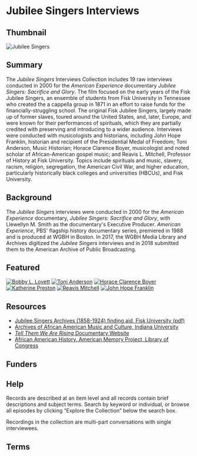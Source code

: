 # Jubilee Singers Interviews

## Thumbnail

![Jubilee Singers](https://s3.amazonaws.com/americanarchive.org/special-collections/AX0006_Jubilee.jpg "Jubilee Singers")

## Summary

The <em>Jubilee Singers</em> Interviews Collection includes 19 raw interviews conducted in 2000 for the <em>American Experience</em> documentary <em>Jubilee Singers: Sacrifice and Glory</em>. The film focused on the early years of the Fisk Jubilee Singers, an ensemble of students from Fisk University in Tennessee who created the a cappella group in 1871 in an effort to raise funds for the financially-struggling school. The original Fisk Jubilee Singers, largely made up of former slaves, toured around the United States, and, later, Europe, and were known for their performances of spirituals, which they are partially credited with preserving and introducing to a wider audience. Interviews were conducted with musicologists and historians, including John Hope Franklin, historian and recipient of the Presidential Medal of Freedom; Toni Anderson, Music Historian; Horace Clarence Boyer, musicologist and noted scholar of African-American gospel music; and Reavis L. Mitchell, Professor of History at Fisk University. Topics include spirituals and music, slavery, racism, religion, segregation, the American Civil War, and higher education, particularly historically black colleges and universities (HBCUs), and Fisk University. 

## Background

The <em>Jubilee Singers</em> interviews were conducted in 2000 for the <em>American Experience</em> documentary, <em>Jubilee Singers: Sacrifice and Glory</em>, with Llewellyn M. Smith as the documentary's Executive Producer. <em>American Experience</em>, PBS' flagship history documentary series, premiered in 1988 and is produced at WGBH in Boston. In 2017, the WGBH Media Library and Archives digitized the <em>Jubilee Singers</em> interviews and in 2018 submitted them to the American Archive of Public Broadcasting.

## Featured

[![Bobby L. Lovett](https://s3.amazonaws.com/americanarchive.org/special-collections/cpb-aacip_15-4b2x34nj31.jpg)](/catalog/cpb-aacip_15-4b2x34nj31)
[![Toni Anderson](https://s3.amazonaws.com/americanarchive.org/special-collections/cpb-aacip_15-930ns0mt5m.jpg)](/catalog/cpb-aacip_15-930ns0mt5m)
[![Horace Clarence Boyer](https://s3.amazonaws.com/americanarchive.org/special-collections/cpb-aacip_15-gm81j98986.jpg)](/catalog/cpb-aacip_15-gm81j98986)
[![Katherine Preston](https://s3.amazonaws.com/americanarchive.org/special-collections/cpb-aacip_15-hm52f7kt8f.jpg)](/catalog/cpb-aacip_15-hm52f7kt8f)
[![Reavis Mitchell](https://s3.amazonaws.com/americanarchive.org/special-collections/cpb-aacip_15-vx05x26m5f.jpg)](/catalog/cpb-aacip_15-vx05x26m5f)
[![John Hope Franklin](https://s3.amazonaws.com/americanarchive.org/special-collections/cpb-aacip_15-ws8hd7q018.jpg)](/catalog/cpb-aacip_15-ws8hd7q018)

## Resources

- [Jubilee Singers Archives (1858-1924) finding aid, Fisk University (pdf)](https://www.fisk.edu/assets/files/cs/jubilee-singersarchivesoriginal1858-1924.pdf)
- [Archives of African American Music and Culture, Indiana University](https://aaamc.indiana.edu/)
- [<em>Tell Them We Are Rising</em> Documentary Website](http://www.hbcurising.com/)
- [African American History, American Memory Project, Library of Congress](https://memory.loc.gov/ammem/browse/ListSome.php?category=African%20American%20History)

## Funders

## Help

Records are described at an item level and all records contain brief descriptions and subject terms. Search by keyword or individual, or browse all episodes by clicking “Explore the Collection” below the search box. 

Recordings in the collection are multi-part conversations with single interviewees.

## Terms
